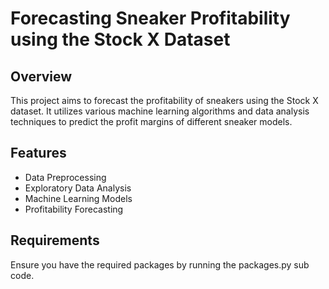 # Forecasting Sneaker Profitability using the Stock X Dataset

## Overview

This project aims to forecast the profitability of sneakers using the Stock X dataset. It utilizes various machine learning algorithms and data analysis techniques to predict the profit margins of different sneaker models.

## Features

- Data Preprocessing
- Exploratory Data Analysis
- Machine Learning Models
- Profitability Forecasting

## Requirements

Ensure you have the required packages by running the packages.py sub code. 

